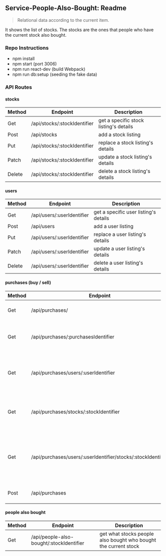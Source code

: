 ## Service-People-Also-Bought: Readme
> Relational data according to the current item.

It shows the list of stocks. The stocks are the ones that people who have the current stock also bought.


### Repo Instructions

* npm install
* npm start (port 3006)
* npm run react-dev (build Webpack)
* npm run db:setup (seeding the fake data)

### API Routes

#### stocks

|     Method    |          Endpoint          |                     Description          |
| ------------- | -------------------------  | -----------------------------------------|
|      Get      | /api/stocks/:stockIdentifier | get a specific stock listing's details    |
|      Post     |        /api/stocks         | add a stock listing                       |
|      Put      | /api/stocks/:stockIdentifier | replace a stock listing's details         |
|     Patch     | /api/stocks/:stockIdentifier | update a stock listing's details          |
|     Delete    | /api/stocks/:stockIdentifier | delete a stock listing's details          |

#### users

|     Method    |          Endpoint          |                     Description          |
| ------------- | -------------------------  | -----------------------------------------|
|      Get      | /api/users/:userIdentifier | get a specific user listing's details    |
|      Post     |        /api/users         | add a user listing                       |
|      Put      | /api/users/:userIdentifier | replace a user listing's details         |
|     Patch     | /api/users/:userIdentifier | update a user listing's details          |
|     Delete    | /api/users/:userIdentifier | delete a user listing's details          |

#### purchases (buy / sell)
| Method | Endpoint | Description |
| - | - | - |
| Get | /api/purchases/ | get all purchases listing |
| Get | /api/purchases/:purchasesIdentifier | get a specific purchase listing's details |
| Get | /api/purchases/users/:userIdentifier | get a specific user's purchase listing's details  |
| Get | /api/purchases/stocks/:stockIdentifier | get a specific stock's trading listing's details |
| Get | /api/purchases/users/:userIdentifier/stocks/:stockIdentifier | get a specific user's purchases of specific stock listing's details |
| Post | /api/purchases | add a purchase listing |


#### people also bought
| Method | Endpoint | Description |
| - | - | - |
| Get | /api/people-also-bought/:stockIdentifier | get what stocks people also bought who bought the current stock
